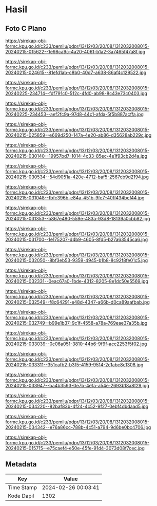 # Hasil

## Foto C Plano

https://sirekap-obj-formc.kpu.go.id/c233/pemilu/pdpr/13/12/03/20/08/1312032008015-20240215-015622--1e98ca9c-4a20-4061-b1a2-3a7465f47a8f.jpg

https://sirekap-obj-formc.kpu.go.id/c233/pemilu/pdpr/13/12/03/20/08/1312032008015-20240215-024615--81efd1ab-c8b0-40d7-a638-86af4c129522.jpg

https://sirekap-obj-formc.kpu.go.id/c233/pemilu/pdpr/13/12/03/20/08/1312032008015-20240225-234714--fdf791c0-512c-4fd0-ab98-8c43e73c0403.jpg

https://sirekap-obj-formc.kpu.go.id/c233/pemilu/pdpr/13/12/03/20/08/1312032008015-20240225-234453--aef2fc9a-97d8-44c1-afda-5f5b887acffa.jpg

https://sirekap-obj-formc.kpu.go.id/c233/pemilu/pdpr/13/12/03/20/08/1312032008015-20240215-025859--e669d250-147a-4e20-ab86-d35628ab229c.jpg

https://sirekap-obj-formc.kpu.go.id/c233/pemilu/pdpr/13/12/03/20/08/1312032008015-20240215-030140--19957bd7-1014-4c33-85ec-4e1f93cb2d4a.jpg

https://sirekap-obj-formc.kpu.go.id/c233/pemilu/pdpr/13/12/03/20/08/1312032008015-20240215-030534--54d9051a-420e-4712-baf5-2567cb9d2194.jpg

https://sirekap-obj-formc.kpu.go.id/c233/pemilu/pdpr/13/12/03/20/08/1312032008015-20240215-031048--fbfc396b-e84a-451b-9fe7-40ff434bef44.jpg

https://sirekap-obj-formc.kpu.go.id/c233/pemilu/pdpr/13/12/03/20/08/1312032008015-20240215-031353--b867e480-559e-483a-93d8-18139a0cbb82.jpg

https://sirekap-obj-formc.kpu.go.id/c233/pemilu/pdpr/13/12/03/20/08/1312032008015-20240215-031700--1e175207-d4b9-4605-8fd5-b27a63545ca6.jpg

https://sirekap-obj-formc.kpu.go.id/c233/pemilu/pdpr/13/12/03/20/08/1312032008015-20240215-032050--8bf3eb53-9359-4945-b1b8-8c92f8fe01c5.jpg

https://sirekap-obj-formc.kpu.go.id/c233/pemilu/pdpr/13/12/03/20/08/1312032008015-20240215-032331--0eac67a0-1bde-4312-8205-8e1dc50e5569.jpg

https://sirekap-obj-formc.kpu.go.id/c233/pemilu/pdpr/13/12/03/20/08/1312032008015-20240215-032549--f8c64291-e48d-4347-a66b-d0ca89aafbab.jpg

https://sirekap-obj-formc.kpu.go.id/c233/pemilu/pdpr/13/12/03/20/08/1312032008015-20240215-032749--b99e1b37-9c1f-4558-a78a-769eae37a35b.jpg

https://sirekap-obj-formc.kpu.go.id/c233/pemilu/pdpr/13/12/03/20/08/1312032008015-20240215-033039--0c06a051-3810-44b6-9f9f-acc2253f5f02.jpg

https://sirekap-obj-formc.kpu.go.id/c233/pemilu/pdpr/13/12/03/20/08/1312032008015-20240215-033311--351cafb2-b3f5-4159-9514-2c1abc8c1308.jpg

https://sirekap-obj-formc.kpu.go.id/c233/pemilu/pdpr/13/12/03/20/08/1312032008015-20240215-033947--ba4b3593-0e7b-4e1a-a54e-2693b18a8f29.jpg

https://sirekap-obj-formc.kpu.go.id/c233/pemilu/pdpr/13/12/03/20/08/1312032008015-20240215-034220--82baf83b-4f24-4c52-9f27-0ebf4dbdaad5.jpg

https://sirekap-obj-formc.kpu.go.id/c233/pemilu/pdpr/13/12/03/20/08/1312032008015-20240215-034342--e76a86cc-788b-4c51-a794-9d6be0bc4706.jpg

https://sirekap-obj-formc.kpu.go.id/c233/pemilu/pdpr/13/12/03/20/08/1312032008015-20240215-015715--e75caef4-e50e-45fe-91d4-3073d08f7cec.jpg


## Metadata

| Key        | Value               |
| ---------- | ------------------- |
| Time Stamp | 2024-02-26 00:03:41 |
| Kode Dapil | 1302                |



